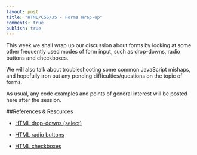 ```yaml
---
layout: post
title: "HTML/CSS/JS - Forms Wrap-up"
comments: true
publish: true
---
```


This week we shall wrap up our discussion about forms by looking at some other frequently used modes of form input, such as drop-downs, radio buttons and checkboxes. 

We will also talk about troubleshooting some common JavaScript mishaps, and hopefully iron out any pending difficulties/questions on the topic of forms. 

As usual, any code examples and points of general interest will be posted here after the session.


##References &amp; Resources

- [HTML drop-downs (select)](http://www.w3schools.com/tags/tag_select.asp)

- [HTML radio buttons](http://www.w3schools.com/html/tryit.asp?filename=tryhtml_radio)

- [HTML checkboxes](http://www.w3schools.com/html/tryit.asp?filename=tryhtml_checkbox)


